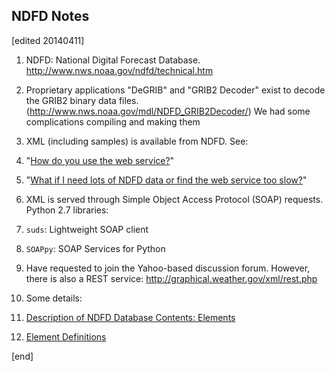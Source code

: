 ## NDFD Notes

[edited 20140411]

1. NDFD: National Digital Forecast Database. http://www.nws.noaa.gov/ndfd/technical.htm

1. Proprietary applications "DeGRIB" and "GRIB2 Decoder" exist to decode the GRIB2 binary data files. (http://www.nws.noaa.gov/mdl/NDFD_GRIB2Decoder/) We had some complications compiling and making them

1. XML (including samples) is available from NDFD. See:

  2. "[How do you use the web service?](http://graphical.weather.gov/xml/#use_it)"

  2. "[What if I need lots of NDFD data or find the web service too slow?](http://graphical.weather.gov/xml/#degrib)"

1. XML is served through Simple Object Access Protocol (SOAP) requests. Python 2.7 libraries:

  2. `suds`: Lightweight SOAP client
  2. `SOAPpy`: SOAP Services for Python

1. Have requested to join the Yahoo-based discussion forum. However, there is also a REST service: http://graphical.weather.gov/xml/rest.php

1. Some details:

  2. [Description of NDFD Database Contents: Elements](http://www.nws.noaa.gov/ndfd/technical.htm#elements)

  2. [Element Definitions](http://www.nws.noaa.gov/ndfd/definitions.htm)

[end]
